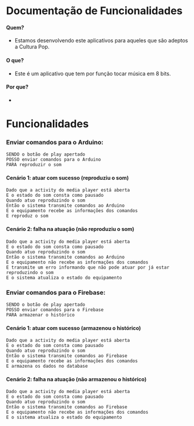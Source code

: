 # Documentação de Funcionalidades

#### Quem?
* Estamos desenvolvendo este aplicativos para aqueles que são adeptos a Cultura Pop.

#### O que?
* Este é um aplicativo que tem por função tocar música em 8 bits.

#### Por que?
* 

# Funcionalidades
### Enviar comandos para o Arduino:
    SENDO o botão de play apertado
    POSSO enviar comandos para o Arduino
    PARA reproduzir o som
 
 #### Cenário 1: atuar com sucesso (reproduziu o som)
    Dado que a activity do media player está aberta
    E o estado do som consta como pausado
    Quando atuo reproduzindo o som
    Então o sistema transmite comandos ao Arduino
    E o equipamento recebe as informações dos comandos
    E reproduz o som
    
 #### Cenário 2: falha na atuação (não reproduziu o som)
    Dado que a activity do media player está aberta
    E o estado do som consta como pausado
    Quando atuo reproduzindo o som
    Então o sistema transmite comandos ao Arduino
    E o equipamento não recebe as informações dos comandos
    E transmite um erro informando que não pode atuar por já estar reproduzindo o som
    E o sistema atualiza o estado do equipamento
    
### Enviar comandos para o Firebase:
    SENDO o botão de play apertado
    POSSO enviar comandos para o Firebase
    PARA armazenar o histórico

#### Cenário 1: atuar com sucesso (armazenou o histórico)
    Dado que a activity do media player está aberta
    E o estado do som consta como pausado
    Quando atuo reproduzindo o som
    Então o sistema transmite comandos ao Firebase
    E o equipamento recebe as informações dos comandos
    E armazena os dados no database
    
#### Cenário 2: falha na atuação (não armazenou o histórico)
    Dado que a activity do media player está aberta
    E o estado do som consta como pausado
    Quando atuo reproduzindo o som
    Então o sistema transmite comandos ao Firebase
    E o equipamento não recebe as informações dos comandos
    E o sistema atualiza o estado do equipamento
